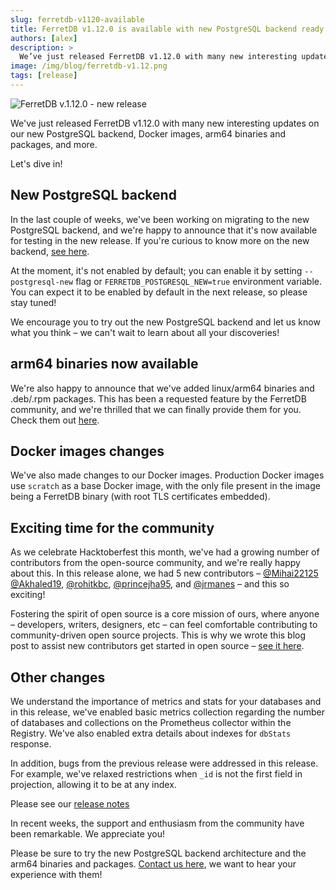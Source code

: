 ```yaml
---
slug: ferretdb-v1120-available
title: FerretDB v1.12.0 is available with new PostgreSQL backend ready for testing
authors: [alex]
description: >
  We’ve just released FerretDB v1.12.0 with many new interesting updates on our new PostgreSQL backend, Docker images, arm64 binaries and packages, and more.
image: /img/blog/ferretdb-v1.12.png
tags: [release]
---
```


![FerretDB v.1.12.0 - new release](/img/blog/ferretdb-v1.12.png)

We've just released FerretDB v1.12.0 with many new interesting updates on our new PostgreSQL backend, Docker images, arm64 binaries and packages, and more.

<!--truncate-->

Let's dive in!

## New PostgreSQL backend

In the last couple of weeks, we've been working on migrating to the new PostgreSQL backend, and we're happy to announce that it's now available for testing in the new release.
If you're curious to know more on the new backend, [see here](https://blog.ferretdb.io/ferretdb-v1-10-production-ready-sqlite/#the-new-architecture).

At the moment, it's not enabled by default; you can enable it by setting `--postgresql-new` flag or `FERRETDB_POSTGRESQL_NEW=true` environment variable.
You can expect it to be enabled by default in the next release, so please stay tuned!

We encourage you to try out the new PostgreSQL backend and let us know what you think – we can't wait to learn about all your discoveries!

## arm64 binaries now available

We're also happy to announce that we've added linux/arm64 binaries and .deb/.rpm packages.
This has been a requested feature by the FerretDB community, and we're thrilled that we can finally provide them for you.
Check them out [here](https://github.com/FerretDB/FerretDB/releases/).

## Docker images changes

We've also made changes to our Docker images.
Production Docker images use `scratch` as a base Docker image, with the only file present in the image being a FerretDB binary (with root TLS certificates embedded).

## Exciting time for the community

As we celebrate Hacktoberfest this month, we've had a growing number of contributors from the open-source community, and we're really happy about this.
In this release alone, we had 5 new contributors – [@Mihai22125](https://github.com/Mihai22125) [@Akhaled19](https://github.com/Akhaled19), [@rohitkbc](https://github.com/rohitkbc), [@princejha95](https://github.com/princejha95), and [@jrmanes](https://github.com/jrmanes) – and this so exciting!

Fostering the spirit of open source is a core mission of ours, where anyone – developers, writers, designers, etc – can feel comfortable contributing to community-driven open source projects.
This is why we wrote this blog post to assist new contributors get started in open source – [see it here](https://blog.ferretdb.io/how-to-contribute-to-open-source-2022/).

## Other changes

We understand the importance of metrics and stats for your databases and in this release, we've enabled basic metrics collection regarding the number of databases and collections on the Prometheus collector within the Registry.
We've also enabled extra details about indexes for `dbStats` response.

In addition, bugs from the previous release were addressed in this release.
For example, we've relaxed restrictions when `_id` is not the first field in projection, allowing it to be at any index.

Please see our [release notes](https://github.com/FerretDB/FerretDB/releases/tag/v1.12.0)

In recent weeks, the support and enthusiasm from the community have been remarkable.
We appreciate you!

Please be sure to try the new PostgreSQL backend architecture and the arm64 binaries and packages.
[Contact us here](https://docs.ferretdb.io/#community), we want to hear your experience with them!
